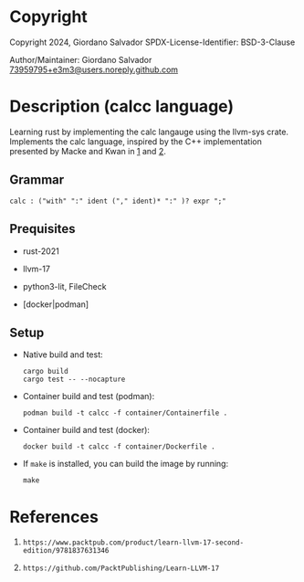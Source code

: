 #   Copyright

Copyright 2024, Giordano Salvador
SPDX-License-Identifier: BSD-3-Clause

Author/Maintainer:  Giordano Salvador <73959795+e3m3@users.noreply.github.com>


#   Description (calcc language)

Learning rust by implementing the calc langauge using the llvm-sys crate.
Implements the calc language, inspired by the C++ implementation presented by Macke and Kwan in [1][1] and [2][2].


##  Grammar

```text
calc : ("with" ":" ident ("," ident)* ":" )? expr ";"
```


##  Prequisites

*   rust-2021

*   llvm-17

*   python3-lit, FileCheck

*   [docker|podman]


##  Setup

*   Native build and test:
    
    ```shell
    cargo build
    cargo test -- --nocapture
    ```

*   Container build and test (podman):

    ```shell
    podman build -t calcc -f container/Containerfile .
    ```

*   Container build and test (docker):

    ```shell
    docker build -t calcc -f container/Dockerfile .
    ```

*   If `make` is installed, you can build the image by running:

    ```shell
    make
    ```


#   References

[1]:    https://www.packtpub.com/product/learn-llvm-17-second-edition/9781837631346
[2]:    https://github.com/PacktPublishing/Learn-LLVM-17

1.  `https://www.packtpub.com/product/learn-llvm-17-second-edition/9781837631346`

1.  `https://github.com/PacktPublishing/Learn-LLVM-17`
